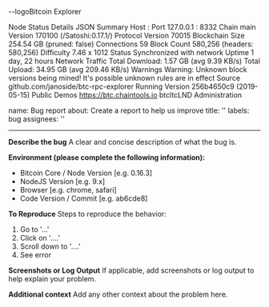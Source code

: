 --logoBitcoin Explorer

Node Status
Details
JSON
Summary
Host : Port	127.0.0.1 : 8332
Chain	main
Version	170100 (/Satoshi:0.17.1/)
Protocol Version	70015
Blockchain Size	254.54 GB
(pruned: false)
Connections	59
Block Count	580,256
(headers: 580,256)
Difficulty	7.46 x 1012
Status	Synchronized with network
Uptime	1 day, 22 hours
Network Traffic	Total Download: 1.57 GB (avg 9.39 KB/s)
Total Upload: 34.95 GB (avg 209.46 KB/s)
Warnings	Warning: Unknown block versions being mined! It's possible unknown rules are in effect
Source
github.com/janoside/btc-rpc-explorer
Running Version
256b4650c9 (2019-05-15)
Public Demos
https://btc.chaintools.io
btcltcLND Administration

name: Bug report
about: Create a report to help us improve
title: ''
labels: bug
assignees: ''

---

**Describe the bug**
A clear and concise description of what the bug is.

**Environment (please complete the following information):**
 - Bitcoin Core / Node Version [e.g. 0.16.3]
 - NodeJS Version [e.g. 9.x]
 - Browser [e.g. chrome, safari]
 - Code Version / Commit [e.g. ab6cde8]

**To Reproduce**
Steps to reproduce the behavior:
1. Go to '...'
2. Click on '....'
3. Scroll down to '....'
4. See error

**Screenshots or Log Output**
If applicable, add screenshots or log output to help explain your problem.

**Additional context**
Add any other context about the problem here.
